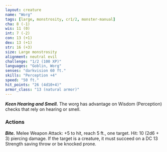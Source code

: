 ```yaml
---
layout: creature
name: "Worg"
tags: [large, monstrosity, cr1/2, monster-manual]
cha: 8 (-1)
wis: 11 (0)
int: 7 (-2)
con: 13 (+1)
dex: 13 (+1)
str: 16 (+3)
size: Large monstrosity
alignment: neutral evil
challenge: "1/2 (100 XP)"
languages: "Goblin, Worg"
senses: "darkvision 60 ft."
skills: "Perception +4"
speed: "50 ft."
hit_points: "26 (4d10+4)"
armor_class: "13 (natural armor)"
---
```


***Keen Hearing and Smell.*** The worg has advantage on Wisdom (Perception) checks that rely on hearing or smell.

### Actions

***Bite.*** Melee Weapon Attack: +5 to hit, reach 5 ft., one target. Hit: 10 (2d6 + 3) piercing damage. If the target is a creature, it must succeed on a DC 13 Strength saving throw or be knocked prone.